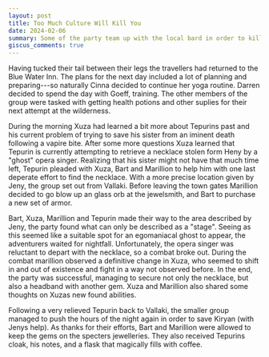 ```yaml
---
layout: post
title: Too Much Culture Will Kill You
date: 2024-02-06
summary: Some of the party team up with the local bard in order to kill an opera singer.
giscus_comments: true
---
```


Having tucked their tail between their legs the travellers had returned to the Blue Water Inn. The plans for the next day included a lot of planning and preparing---so naturally Cinna decided to continue her yoga routine. Darren decided to spend the day with Goeff, training. The other members of the group were tasked with getting health potions and other suplies for their next attempt at the wilderness.

During the morning Xuza had learned a bit more about Tepurins past and his current problem of trying to save his sister from an iminent death following a vapire bite. After some more questions Xuza learned that Tepurin is currently attempting to retrieve a necklace stolen form Heny by a "ghost" opera singer. Realizing that his sister might not have that much time left, Tepurin pleaded with Xuza, Bart and Marillion to help him with one last deperate effort to find the necklace. With a more precise location given by Jeny, the group set out from Vallaki. Before leaving the town gates Marillion decided to go blow up an glass orb at the jewelsmith, and Bart to purchase a new set of armor.

Bart, Xuza, Marillion and Tepurin made their way to the area described by Jeny, the party found what can only be described as a "stage". Seeing as this seemed like a suitable spot for an egomaniacal ghost to appear, the adventurers waited for nightfall. Unfortunately, the opera singer was reluctant to depart with the necklace, so a combat broke out. During the combat marillion observed a definitive change in Xuza, who seemed to shift in and out of existence and fight in a way not observed before. In the end, the party was successful, managing to secure not only the necklace, but also a headband with another gem. Xuza and Marillion also shared some thoughts on Xuzas new found abilities.

Following a very relieved Tepurin back to Vallaki, the smaller group managed to push the hours of the night again in order to save Kiryan (with Jenys help). As thanks for their efforts, Bart and Marillion were allowed to keep the gems on the specters jewelleries. They also received Tepurins cloak, his notes, and a flask that magically fills with coffee.

